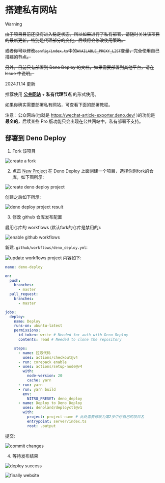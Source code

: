 # 搭建私有网站

> [!WARNING]
> ~~由于项目目前还没有进入稳定状态，所以如果进行了私有部署，请随时关注该项目的最新更新，特别是代理部分的变化，后续将会修改使用策略。~~
>
> ~~或者你可以修改`config/index.ts`中的`AVAILABLE_PROXY_LIST`变量，完全使用自己搭建的节点。~~
>
> ~~另外，目前只有部署到 Deno Deploy 的文档，如果需要部署到其他平台，请在 Issue 中说明。~~
>
> 2024.11.14 更新
>
> 推荐使用 **[公共网站](https://wechat-article-exporter.deno.dev/)** + **私有代理节点** 的形式使用。
>
> 如果你确实需要部署私有网站，可查看下面的部署教程。
>
> 注意：公众网站(也就是 https://wechat-article-exporter.deno.dev/ )的功能是 **最全的**，后续某些 Pro 版功能只会出现在公共网站中，私有部署不支持。

## 部署到 Deno Deploy

1. Fork 该项目

![create a fork][create-a-fork]

2. 点击 [New Project][new-deno-deploy-project] 在 Deno Deploy 上面创建一个项目，选择你刚fork的仓库，如下图所示:

![create deno deploy project][create-deno-deploy-project]

创建之后如下所示:

![deno deploy project result][deno-deploy-project-create-result]

3. 修改 github 仓库发布配置

启用仓库的 workflows (默认fork的仓库是禁用的):

![enable github workflows][enable-github-workflows]

新建`.github/workflows/deno_deploy.yml`:

![update workflows project][update-workflows-project]
内容如下:
```yaml
name: deno-deploy

on:
  push:
    branches:
      - master
  pull_request:
    branches:
      - master

jobs:
  deploy:
    name: Deploy
    runs-on: ubuntu-latest
    permissions:
      id-token: write # Needed for auth with Deno Deploy
      contents: read # Needed to clone the repository

    steps:
      - name: 拉取代码
        uses: actions/checkout@v4
      - run: corepack enable
      - uses: actions/setup-node@v4
        with:
          node-version: 20
          cache: yarn
      - run: yarn
      - run: yarn build
        env:
          NITRO_PRESET: deno_deploy
      - name: Deploy to Deno Deploy
        uses: denoland/deployctl@v1
        with:
          project: project-name # 此处需要修改为第2步中你自己的项目名
          entrypoint: server/index.ts
          root: .output

```

提交:

![commit changes][commit-changes]

4. 等待发布结果

![deploy success][deploy-success]

![finally website][finally-website]


<!-- Definitions -->

[create-a-fork]: ../assets/deploy/create-fork.png

[new-deno-deploy-project]: https://dash.deno.com/new_project

[create-deno-deploy-project]: ../assets/deploy/create-deno-deploy-project.png

[deno-deploy-project-create-result]: ../assets/deploy/deno-deploy-project-result.png

[enable-github-workflows]: ../assets/deploy/enable-github-workflows.png

[update-workflows-project]: ../assets/deploy/update-workflows-project.png

[commit-changes]: ../assets/deploy/commit-changes.png

[deploy-success]: ../assets/deploy/deploy-success.png

[finally-website]: ../assets/deploy/finally-website.png

